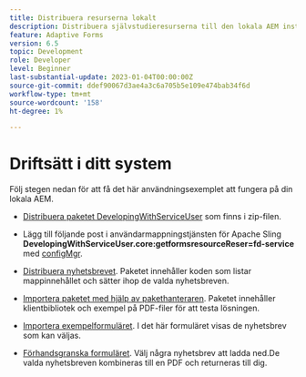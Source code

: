 ```yaml
---
title: Distribuera resurserna lokalt
description: Distribuera självstudieresurserna till den lokala AEM instansen
feature: Adaptive Forms
version: 6.5
topic: Development
role: Developer
level: Beginner
last-substantial-update: 2023-01-04T00:00:00Z
source-git-commit: ddef90067d3ae4a3c6a705b5e109e474bab34f6d
workflow-type: tm+mt
source-wordcount: '158'
ht-degree: 1%

---
```


# Driftsätt i ditt system

Följ stegen nedan för att få det här användningsexemplet att fungera på din lokala AEM.

* [Distribuera paketet DevelopingWithServiceUser](https://experienceleague.adobe.com/docs/experience-manager-learn/assets/developingwithserviceuser.zip) som finns i zip-filen.

* Lägg till följande post i användarmappningstjänsten för Apache Sling **DevelopingWithServiceUser.core:getformsresourceReser=fd-service** med [configMgr](http://localhost:4502/system/console/configMgr).

* [Distribuera nyhetsbrevet](assets/Newsletters.core-1.0.0-SNAPSHOT.jar). Paketet innehåller koden som listar mappinnehållet och sätter ihop de valda nyhetsbreven.

* [Importera paketet med hjälp av pakethanteraren](assets/newsletter.zip). Paketet innehåller klientbibliotek och exempel på PDF-filer för att testa lösningen.

* [Importera exempelformuläret](assets/sample-adaptive-form.zip). I det här formuläret visas de nyhetsbrev som kan väljas.

* [Förhandsgranska formuläret](http://localhost:4502/content/dam/formsanddocuments/downloadarchivednewsletters/jcr:content?wcmmode=disabled).
Välj några nyhetsbrev att ladda ned.De valda nyhetsbreven kombineras till en PDF och returneras till dig.




